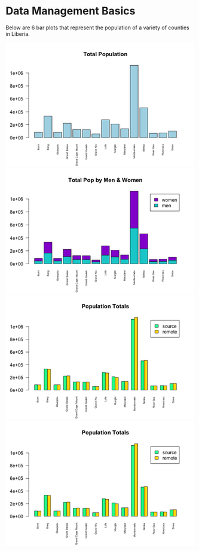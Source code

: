 # Data Management Basics

Below are 6 bar plots that represent the population of a variety of counties in Liberia. 

![](Rplot03.png)
![](Rplot04.png)
![](Pop_totals.png)
![](pop_totals.png)

